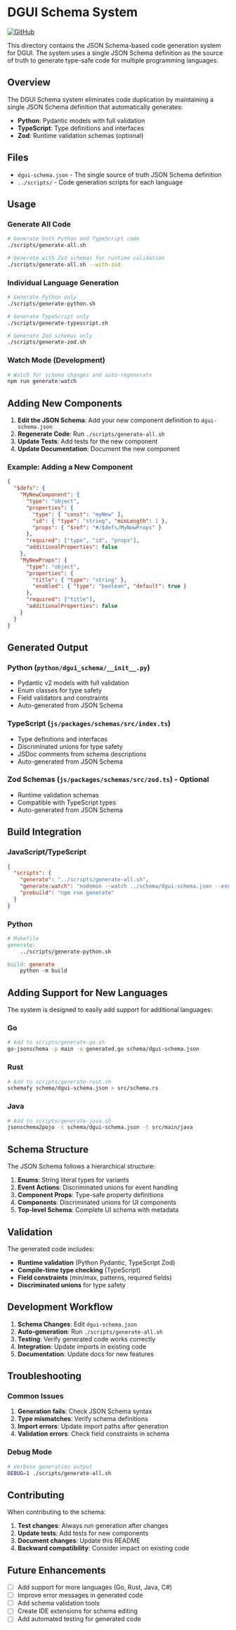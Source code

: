# DGUI Schema System

[![GitHub](https://img.shields.io/badge/GitHub-Repository-blue?logo=github)](https://github.com/AgentBossMode/DGUI)

This directory contains the JSON Schema-based code generation system for DGUI. The system uses a single JSON Schema definition as the source of truth to generate type-safe code for multiple programming languages.

## Overview

The DGUI Schema system eliminates code duplication by maintaining a single JSON Schema definition that automatically generates:

- **Python**: Pydantic models with full validation
- **TypeScript**: Type definitions and interfaces
- **Zod**: Runtime validation schemas (optional)

## Files

- `dgui-schema.json` - The single source of truth JSON Schema definition
- `../scripts/` - Code generation scripts for each language

## Usage

### Generate All Code

```bash
# Generate both Python and TypeScript code
./scripts/generate-all.sh

# Generate with Zod schemas for runtime validation
./scripts/generate-all.sh --with-zod
```

### Individual Language Generation

```bash
# Generate Python only
./scripts/generate-python.sh

# Generate TypeScript only
./scripts/generate-typescript.sh

# Generate Zod schemas only
./scripts/generate-zod.sh
```

### Watch Mode (Development)

```bash
# Watch for schema changes and auto-regenerate
npm run generate:watch
```

## Adding New Components

1. **Edit the JSON Schema**: Add your new component definition to `dgui-schema.json`
2. **Regenerate Code**: Run `./scripts/generate-all.sh`
3. **Update Tests**: Add tests for the new component
4. **Update Documentation**: Document the new component

### Example: Adding a New Component

```json
{
  "$defs": {
    "MyNewComponent": {
      "type": "object",
      "properties": {
        "type": { "const": "myNew" },
        "id": { "type": "string", "minLength": 1 },
        "props": { "$ref": "#/$defs/MyNewProps" }
      },
      "required": ["type", "id", "props"],
      "additionalProperties": false
    },
    "MyNewProps": {
      "type": "object",
      "properties": {
        "title": { "type": "string" },
        "enabled": { "type": "boolean", "default": true }
      },
      "required": ["title"],
      "additionalProperties": false
    }
  }
}
```

## Generated Output

### Python (`python/dgui_schema/__init__.py`)
- Pydantic v2 models with full validation
- Enum classes for type safety
- Field validators and constraints
- Auto-generated from JSON Schema

### TypeScript (`js/packages/schemas/src/index.ts`)
- Type definitions and interfaces
- Discriminated unions for type safety
- JSDoc comments from schema descriptions
- Auto-generated from JSON Schema

### Zod Schemas (`js/packages/schemas/src/zod.ts`) - Optional
- Runtime validation schemas
- Compatible with TypeScript types
- Auto-generated from JSON Schema

## Build Integration

### JavaScript/TypeScript
```json
{
  "scripts": {
    "generate": "../scripts/generate-all.sh",
    "generate:watch": "nodemon --watch ../schema/dgui-schema.json --exec \"../scripts/generate-all.sh\"",
    "prebuild": "npm run generate"
  }
}
```

### Python
```makefile
# Makefile
generate:
	../scripts/generate-python.sh

build: generate
	python -m build
```

## Adding Support for New Languages

The system is designed to easily add support for additional languages:

### Go
```bash
# Add to scripts/generate-go.sh
go-jsonschema -p main -o generated.go schema/dgui-schema.json
```

### Rust
```bash
# Add to scripts/generate-rust.sh
schemafy schema/dgui-schema.json > src/schema.rs
```

### Java
```bash
# Add to scripts/generate-java.sh
jsonschema2pojo -s schema/dgui-schema.json -t src/main/java
```

## Schema Structure

The JSON Schema follows a hierarchical structure:

1. **Enums**: String literal types for variants
2. **Event Actions**: Discriminated unions for event handling
3. **Component Props**: Type-safe property definitions
4. **Components**: Discriminated unions for UI components
5. **Top-level Schema**: Complete UI schema with metadata

## Validation

The generated code includes:

- **Runtime validation** (Python Pydantic, TypeScript Zod)
- **Compile-time type checking** (TypeScript)
- **Field constraints** (min/max, patterns, required fields)
- **Discriminated unions** for type safety

## Development Workflow

1. **Schema Changes**: Edit `dgui-schema.json`
2. **Auto-generation**: Run `./scripts/generate-all.sh`
3. **Testing**: Verify generated code works correctly
4. **Integration**: Update imports in existing code
5. **Documentation**: Update docs for new features

## Troubleshooting

### Common Issues

1. **Generation fails**: Check JSON Schema syntax
2. **Type mismatches**: Verify schema definitions
3. **Import errors**: Update import paths after generation
4. **Validation errors**: Check field constraints in schema

### Debug Mode

```bash
# Verbose generation output
DEBUG=1 ./scripts/generate-all.sh
```

## Contributing

When contributing to the schema:

1. **Test changes**: Always run generation after changes
2. **Update tests**: Add tests for new components
3. **Document changes**: Update this README
4. **Backward compatibility**: Consider impact on existing code

## Future Enhancements

- [ ] Add support for more languages (Go, Rust, Java, C#)
- [ ] Improve error messages in generated code
- [ ] Add schema validation tools
- [ ] Create IDE extensions for schema editing
- [ ] Add automated testing for generated code
